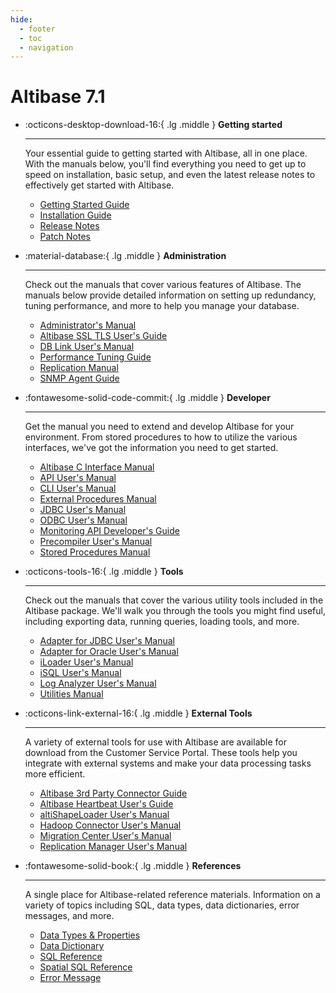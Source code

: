 ```yaml
---
hide:
  - footer
  - toc
  - navigation
---
```

# Altibase 7.1

<div class="grid cards" markdown>

-   :octicons-desktop-download-16:{ .lg .middle } **Getting started**

    ---

    Your essential guide to getting started with Altibase, all in one place. With the manuals below, you'll find everything you need to get up to speed on installation, basic setup, and even the latest release notes to effectively get started with Altibase.

    - [Getting Started Guide](Admin/Getting%20Started%20Guide/Preface.md)
    - [Installation Guide](Admin/Installation%20Guide/1.-About-the-Altibase-Package-Installer.md)
    - [Release Notes](https://github.com/ALTIBASE/Documents/tree/master/ReleaseNotes/Altibase%207.1)
    - [Patch Notes](https://github.com/ALTIBASE/Documents/tree/master/PatchNotes/Altibase_7.1/eng)

-   :material-database:{ .lg .middle } **Administration**

    ---

    Check out the manuals that cover various features of Altibase. The manuals below provide detailed information on setting up redundancy, tuning performance, and more to help you manage your database.

    - [Administrator's Manual](Admin/Administrator's%20Manual/1.-Introduction.md)
    - [Altibase SSL TLS User's Guide](Admin/Altibase%20SSL%20TLS%20User's%20Guide/1.-Introduction-to-Altibase-SSLTLS.md)
    - [DB Link User's Manual](Admin/DB%20Link%20User's%20Manual/1.-Introduction-to-Database-Link.md)
    - [Performance Tuning Guide](Admin/Performance%20Tuning%20Guide/1.-Introduction-to-Performance-Tuning.md)
    - [Replication Manual](Admin/Replication%20Manual/1.-Preface.md)
    - [SNMP Agent Guide](Admin/SNMP%20Agent%20Guide/1.-Introduction-to-SNMP.md)
      

</div>

<div class="grid cards" markdown>

-   :fontawesome-solid-code-commit:{ .lg .middle } **Developer**

    ---

    Get the manual you need to extend and develop Altibase for your environment. From stored procedures to how to utilize the various interfaces, we've got the information you need to get started.

    - [Altibase C Interface Manual](Developer/Altibase%20C%20Interface%20Manual/1.-Introduction-to-Altibase-C-Interface.md)
    - [API User's Manual](Developer/API%20User's%20Manual/1.PHP-Interface.md)
    - [CLI User's Manual](Developer/CLI%20User's%20Manual/1.-Altibase-CLI-Introduction.md)
    - [External Procedures Manual](Developer/External%20Procedures%20Manual/1.-Introduction.md)
    - [JDBC User's Manual](Developer/JDBC%20User's%20Manual/1.-Starting-JDBC.md)
    - [ODBC User's Manual](Developer/ODBC%20User's%20Manual/1.-Introduction.md)
    - [Monitoring API Developer's Guide](Developer/Monitoring%20API%20Developer's%20Guide/1.-Introduction.md)
    - [Precompiler User's Manual](Developer/Precompiler%20User’s%20Manual/1.-The-CC-Precompiler.md)
    - [Stored Procedures Manual](Developer/Stored%20Procedures%20Manual/1.-Introduction-to-Stored-Procedures.md)
    
-   :octicons-tools-16:{ .lg .middle } **Tools**

    ---

    Check out the manuals that cover the various utility tools included in the Altibase package. We'll walk you through the tools you might find useful, including exporting data, running queries, loading tools, and more.

    - [Adapter for JDBC User's Manual](Tools/Adapter%20for%20JDBC%20User's%20Manual/1.-Introduction.md)
    - [Adapter for Oracle User's Manual](Tools/Adapter%20for%20Oracle%20User's%20Manual/1.-Introduction.md)
    - [iLoader User's Manual](Tools/iLoader%20User's%20Manual/1.-iLoader-Overview.md)
    - [iSQL User's Manual](Tools/iSQL%20User's%20Manual/1.-Using-iSQL.md)
    - [Log Analyzer User's Manual](Tools/Log%20Analyzer%20User's%20Manual/1.-Log-Analyzer-Introduction.md)
    - [Utilities Manual](Tools/Utilities%20Manual/1.-aexport.md)
    

</div>

<div class="grid cards" markdown>

-   :octicons-link-external-16:{ .lg .middle } **External Tools**

    ---

    A variety of external tools for use with Altibase are available for download from the Customer Service Portal. These tools help you integrate with external systems and make your data processing tasks more efficient.

    - [Altibase 3rd Party Connector Guide](External%20Tools/Altibase%203rd%20Party%20Connector%20Guide/1.DBeaver.md)
    - [Altibase Heartbeat User's Guide](External%20Tools/Altibase%20Heartbeat%20User's%20Guide/1.-Introduction-to-Altibase-Heartbeat.md)
    - [altiShapeLoader User's Manual](External%20Tools/altiShapeLoader%20User's%20Manual/1.-Introduction-to-altiShapeLoader.md)
    - [Hadoop Connector User's Manual](External%20Tools/Hadoop%20Connector%20User's%20Manual/1.%20Introduction%20to%20Altibase%20Hadoop%20Connector.md)
    - [Migration Center User's Manual](External%20Tools/Migration%20Center%20User's%20Manual/1.-Introduction.md)
    - [Replication Manager User's Manual](External%20Tools/Replication%20Manager%20User's%20Manual/1.-Introduction.md)

-   :fontawesome-solid-book:{ .lg .middle } **References**

    ---
    
    A single place for Altibase-related reference materials. Information on a variety of topics including SQL, data types, data dictionaries, error messages, and more.

    - [Data Types & Properties](Admin/General%20Reference-1.Data%20Types%20&%20Altibase%20Properties/1.-Data-Types.md)
    - [Data Dictionary](Admin/General%20Reference-2.The%20Data%20Dictionary/1.-The-Data-Dictionary.md)
    - [SQL Reference](Developer/SQL%20Reference/1.-Introduction-to-Altibase-SQL.md)
    - [Spatial SQL Reference](Developer/Spatial%20SQL%20Reference/1.-Overview-of-Spatial-Data.md)
    - [Error Message](Admin/Error%20Message%20Reference/1.ID-Error-Code.md)

</div>
